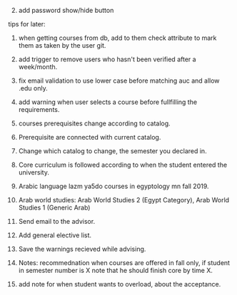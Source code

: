 2. add password show/hide button

tips for later:

1. when getting courses from db, add to them check attribute to mark them as taken by the user
   git.
2. add trigger to remove users who hasn't been verified after a week/month.
3. fix email validation to use lower case before matching auc and allow .edu only.
4. add warning when user selects a course before fullfilling the requirements.
5. courses prerequisites change according to catalog.

6. Prerequisite are connected with current catalog.
7. Change which catalog to change, the semester you declared in.
8. Core curriculum is followed according to when the student entered the university.
9. Arabic language lazm ya5do courses in egyptology mn fall 2019.
10. Arab world studies: Arab World Studies 2 (Egypt Category), Arab World Studies 1 (Generic Arab)
11. Send email to the advisor.
12. Add general elective list.
13. Save the warnings recieved while advising.
14. Notes: recommednation when courses are offered in fall only, if student in semester number is X note that he should finish core by time X.
15. add note for when student wants to overload, about the acceptance.
